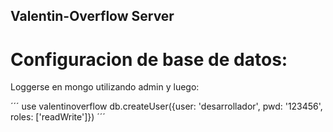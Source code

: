 ## Valentin-Overflow Server

# Configuracion de base de datos:

Loggerse en mongo utilizando admin y luego:

´´´
use valentinoverflow
db.createUser({user: 'desarrollador', pwd: '123456', roles: ['readWrite']})
´´´